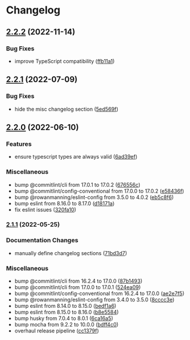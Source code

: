 # Changelog

## [2.2.2](https://github.com/rowanmanning/list-all-files/compare/v2.2.1...v2.2.2) (2022-11-14)


### Bug Fixes

* improve TypeScript compatibility ([ffb11a1](https://github.com/rowanmanning/list-all-files/commit/ffb11a1579cdc091b0dae9f60e5fbf1c25c235cb))

## [2.2.1](https://github.com/rowanmanning/list-all-files/compare/v2.2.0...v2.2.1) (2022-07-09)


### Bug Fixes

* hide the misc changelog section ([5ed569f](https://github.com/rowanmanning/list-all-files/commit/5ed569f14276f864bf91245cba5d424f8f70a9e4))

## [2.2.0](https://github.com/rowanmanning/list-all-files/compare/v2.1.1...v2.2.0) (2022-06-10)


### Features

* ensure typescript types are always valid ([6ad39ef](https://github.com/rowanmanning/list-all-files/commit/6ad39ef6946088865ebafe4b1c865cb493f64018))


### Miscellaneous

* bump @commitlint/cli from 17.0.1 to 17.0.2 ([676556c](https://github.com/rowanmanning/list-all-files/commit/676556cfb101af6993f6ed0c632ca0495b148308))
* bump @commitlint/config-conventional from 17.0.0 to 17.0.2 ([e58436f](https://github.com/rowanmanning/list-all-files/commit/e58436f3466bba6299c06dae09fb09c5b345f86a))
* bump @rowanmanning/eslint-config from 3.5.0 to 4.0.2 ([eb5c8f6](https://github.com/rowanmanning/list-all-files/commit/eb5c8f6842a45619cba5ef6d69fe4191ffde77a5))
* bump eslint from 8.16.0 to 8.17.0 ([d18171a](https://github.com/rowanmanning/list-all-files/commit/d18171a076e5c1054a4a0f869da2db29655f7396))
* fix eslint issues ([320fa10](https://github.com/rowanmanning/list-all-files/commit/320fa10ea3bbb85247d985e4155d5000a7a5efe7))

### [2.1.1](https://github.com/rowanmanning/list-all-files/compare/v2.1.0...v2.1.1) (2022-05-25)


### Documentation Changes

* manually define changelog sections ([71bd3d7](https://github.com/rowanmanning/list-all-files/commit/71bd3d74f118b5b75390943478e8b21222a30f3f))


### Miscellaneous

* bump @commitlint/cli from 16.2.4 to 17.0.0 ([87b1493](https://github.com/rowanmanning/list-all-files/commit/87b149381cc783b5b9929d34fa38d28ec6e871b0))
* bump @commitlint/cli from 17.0.0 to 17.0.1 ([524ea09](https://github.com/rowanmanning/list-all-files/commit/524ea094a3c084eb8b079ffd0e79ad2dcfb64781))
* bump @commitlint/config-conventional from 16.2.4 to 17.0.0 ([ae2e7f5](https://github.com/rowanmanning/list-all-files/commit/ae2e7f5777d0f092c0cea3db37c7ff34cae99c41))
* bump @rowanmanning/eslint-config from 3.4.0 to 3.5.0 ([8cccc3e](https://github.com/rowanmanning/list-all-files/commit/8cccc3ecd1723b9c77aaa0002783190c45bac30d))
* bump eslint from 8.14.0 to 8.15.0 ([bedf1a6](https://github.com/rowanmanning/list-all-files/commit/bedf1a600f2121808f5d771ab7c043fbb889bdfb))
* bump eslint from 8.15.0 to 8.16.0 ([b8e5584](https://github.com/rowanmanning/list-all-files/commit/b8e5584f5aa8116d8ec70d754071decbc5d8d351))
* bump husky from 7.0.4 to 8.0.1 ([6ca16a5](https://github.com/rowanmanning/list-all-files/commit/6ca16a51dc47777dae22eb6fd4b064fcfb53d014))
* bump mocha from 9.2.2 to 10.0.0 ([bdff4c0](https://github.com/rowanmanning/list-all-files/commit/bdff4c04f9c163229c22f9e6f37dbd49040e27bb))
* overhaul release pipeline ([cc1379f](https://github.com/rowanmanning/list-all-files/commit/cc1379f87e1143cb04e12e17a560b70adb2fe6ad))
